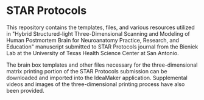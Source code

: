 # STAR Protocols

This repository contains the templates, files, and various resources utilized in "Hybrid Structured-light Three-Dimensional Scanning and Modeling of Human Postmortem Brain for Neuroanatomy Practice, Research, and Education" manuscript submitted to STAR Protocols journal from the Bieniek Lab at the University of Texas Health Science Center at San Antonio.

The brain box templates and other files necessary for the three-dimensional matrix printing portion of the STAR Protocols submission can be downloaded and imported into the IdeaMaker application. Supplemental videos and images of the three-dimensional printing process have also been provided.
